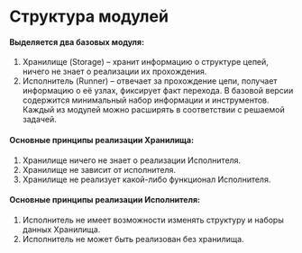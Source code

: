 # Структура модулей

#### Выделяется два базовых модуля:
1. Хранилище (Storage) – хранит информацию о структуре цепей, ничего не знает о реализации их прохождения.
2. Исполнитель (Runner) – отвечает за прохождение цепи, получает информацию о её узлах, фиксирует факт перехода.
В базовой версии содержится минимальный набор информации и инструментов. Каждый из модулей можно расширять в соответствии с решаемой задачей.

#### Основные принципы реализации Хранилища:
1. Хранилище ничего не знает о реализации Исполнителя.
2. Хранилище не зависит от исполнителя.
3. Хранилище не реализует какой-либо функционал Исполнителя.

#### Основные принципы реализации Исполнителя:
1. Исполнитель не имеет возможности изменять структуру и наборы данных Хранилища.
2. Исполнитель не может быть реализован без хранилища.
